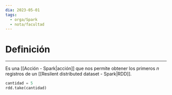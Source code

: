 ```yaml
---
dia: 2023-05-01
tags:
  - orga/Spark
  - nota/facultad
---
```

# Definición
---
Es una [[Acción - Spark|acción]] que nos permite obtener los primeros $n$ registros de un [[Resilent distributed dataset - Spark|RDD]].

``` python
cantidad = 5
rdd.take(cantidad)
```